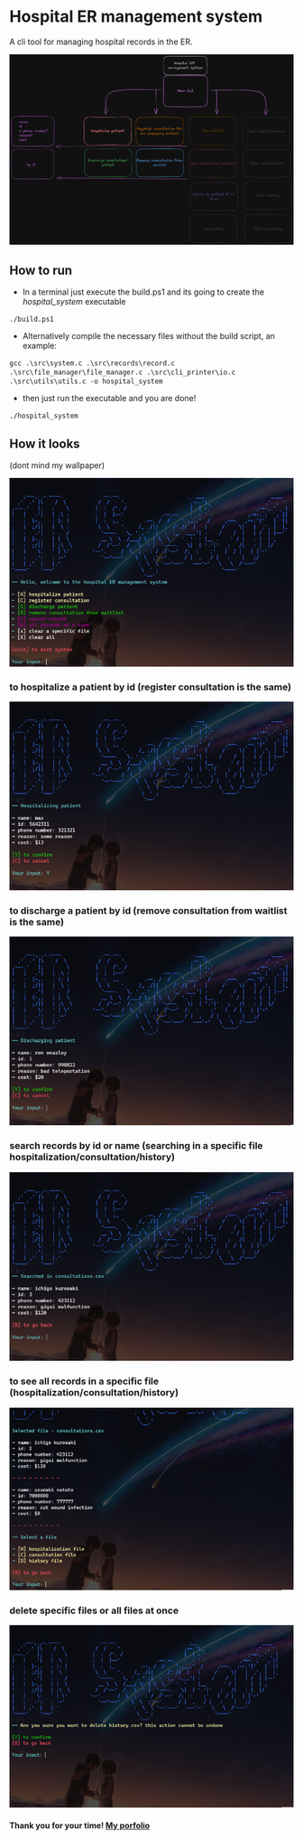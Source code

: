 # Hospital ER management system

A cli tool for managing hospital records in the ER.

![chart](./img/chart.png)

## How to run

* In a terminal just execute the build.ps1 and its going to create the *hospital_system* executable

```shell
./build.ps1
```

* Alternatively compile the necessary files without the build script, an example:

```shell
gcc .\src\system.c .\src\records\record.c .\src\file_manager\file_manager.c .\src\cli_printer\io.c .\src\utils\utils.c -o hospital_system
```

* then just run the executable and you are done!

```shell
./hospital_system
```

## How it looks

(dont mind my wallpaper)

![home](./img/home.png)

### to hospitalize a patient by id (register consultation is the same)

![hospitalizing](./img/hospitalizing.png)

### to discharge a patient by id (remove consultation from waitlist is the same)

![discharging](./img/discharging.png)

### search records by id or name (searching in a specific file hospitalization/consultation/history)

![search](./img/search.png)

### to see all records in a specific file (hospitalization/consultation/history)

![see file](./img/see_file.png)

### delete specific files or all files at once

![file deletion](./img/delete.png)

#### Thank you for your time! [My porfolio](https://maxogod.github.io/)
